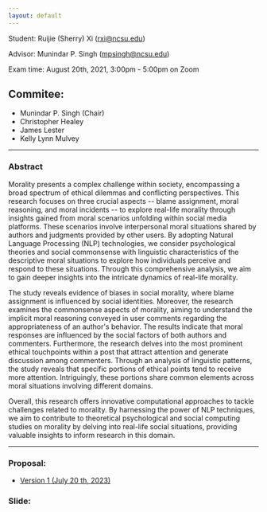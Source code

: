 ```yaml
---
layout: default
---
```


Student: Ruijie (Sherry) Xi (rxi@ncsu.edu)

Advisor: Munindar P. Singh (mpsingh@ncsu.edu)

Exam time: August 20th, 2021, 3:00pm - 5:00pm on Zoom

## Commitee:
- Munindar P. Singh (Chair)
- Christopher Healey
- James Lester
- Kelly Lynn Mulvey


<hr />

### Abstract

Morality presents a complex challenge within society, encompassing a broad spectrum of ethical dilemmas and conflicting perspectives. This research focuses on three crucial aspects -- blame assignment, moral reasoning, and moral incidents -- to explore real-life morality through insights gained from moral scenarios unfolding within social media platforms. These scenarios involve interpersonal moral situations shared by authors and judgments provided by other users. By adopting Natural Language Processing (NLP) technologies, we consider psychological theories and social commonsense with linguistic characteristics of the descriptive moral situations to explore how individuals perceive and respond to these situations. Through this comprehensive analysis, we aim to gain deeper insights into the intricate dynamics of real-life morality.

The study reveals evidence of biases in social morality, where blame assignment is influenced by social identities. Moreover, the research examines the commonsense aspects of morality, aiming to understand the implicit moral reasoning conveyed in user comments regarding the appropriateness of an author's behavior. The results indicate that moral responses are influenced by the social factors of both authors and commenters. Furthermore, the research delves into the most prominent ethical touchpoints within a post that attract attention and generate discussion among commenters. Through an analysis of linguistic patterns, the study reveals that specific portions of ethical points tend to receive more attention. Intriguingly, these portions share common elements across moral situations involving different domains.

Overall, this research offers innovative computational approaches to tackle challenges related to morality. By harnessing the power of NLP techniques, we aim to contribute to theoretical psychological and social computing studies on morality by delving into real-life social situations, providing valuable insights to inform research in this domain.

<hr />

### Proposal:
- [Version 1 (July 20 th, 2023)](./oral_proposal/first_version.pdf)

### Slide:
<!-- - [Slides (July 20 th, 2023)](./oral_proposal/slides.pdf) -->
